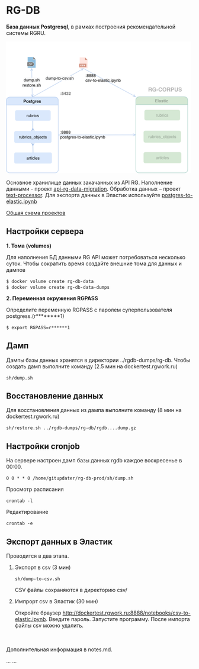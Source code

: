 RG-DB
========

**База данных Postgresql**, в рамках построения рекомендательной системы RGRU.

<img src="images/RG-DB.png" style="max-width:500px">

Основное хранилище данных закачанных из API RG. Наполнение данными - проект [api-rg-data-migration](https://git.rgwork.ru/masterback/api-rg-data-migration).
Обработка данных – проект [text-processor](https://git.rgwork.ru/masterback/text-processor).
Для экспорта данных в  Эластик используйте 
<a href="http://dockertest.rgwork.ru:8888/notebooks/postgres-to-elastic.ipynb">postgres-to-elastic.ipynb</a>


<a target="_blank" href="https://viewer.diagrams.net/?highlight=0000ff&edit=_blank&layers=1&nav=1&title=RG%20NLP%20project.drawio#Uhttps%3A%2F%2Fdrive.google.com%2Fuc%3Fid%3D1yflDpag5TSUrKPRsHgFzR2sBhjBY_7tz%26export%3Ddownload">Общая схема проектов</a>


## Настройки сервера

**1. Тома (volumes)**

Для наполнения БД данными RG API может потребоваться 
несколько суток. Чтобы сократить время создайте внешние тома
для данных и дампов  
```
$ docker volume create rg-db-data
$ docker volume create rg-db-data-dumps
```


**2. Переменная окружения RGPASS**

Определите переменную RGPASS c паролем суперпользователя postgress.(r********1)
```
$ export RGPASS=r******1
```

## Дамп 
Дампы базы данных хранятся в директории ../rgdb-dumps/rg-db.
Чтобы создать дамп выполните команду (2.5 мин на dockertest.rgwork.ru)

```
sh/dump.sh
```
## Восстановление данных
Для восстановления данных из дампа выполните команду (8 мин на dockertest.rgwork.ru)
```
sh/restore.sh ../rgdb-dumps/rg-db/rgdb....dump.gz
```

## Настройки сronjob

На сервере настроен дамп базы данных rgdb каждое воскресенье в 00:00.
```
0 0 * * 0 /home/gitupdater/rg-db-prod/sh/dump.sh
```
Просмотр расписания
```
crontab -l
```
Редактирование
```
crontab -e
```
## Экспорт данных в Эластик
Проводится в два этапа. 

1. Экспорт в csv (3 мин)
    ```
    sh/dump-to-csv.sh
    ```
    CSV файлы сохраняются в директорию csv/

2. Импрорт csv в Эластик (30 мин)
   
   Откройте браузер
    <http://dockertest.rgwork.ru:8888/notebooks/csv-to-elastic.ipynb>. 
    Введите пароль. Запустите программу. 
    После импорта файлы csv можно удалить.

<br><br>
Дополнительная информация в notes.md.

...
...